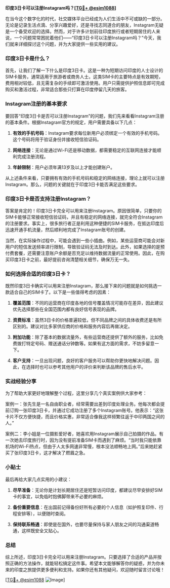 **印度3日卡可以注册Instagram吗？[[TG💪+ @esim1088](https://t.me/s/esim1088)]**

在当今这个数字化的时代，社交媒体平台已经成为人们生活中不可或缺的一部分。无论是记录生活点滴、分享兴趣爱好，还是寻找志同道合的朋友，Instagram无疑是一个备受欢迎的选择。然而，对于许多计划前往印度旅行或者短期居住的人来说，一个问题常常困扰着他们——“印度3日卡可以注册Instagram吗？”今天，我们就来详细探讨这个问题，并为大家提供一些实用的建议。

### 印度3日卡是什么？

首先，让我们了解一下什么是印度3日卡。这是一种为短期访问印度的人士设计的SIM卡服务，通常适用于旅游者或商务人士。这类SIM卡的主要特点是有效期短，费用相对较低，且无需复杂的手续即可激活使用。用户只需提供护照信息即可完成购买和激活过程，非常适合那些只打算在印度停留几天的旅客。

### Instagram注册的基本要求

要回答“印度3日卡是否可以注册Instagram”的问题，我们先来看看Instagram注册的基本条件。根据Instagram官方的规定，用户需要具备以下几点：

1. **有效的手机号码**：Instagram要求每位新用户必须绑定一个有效的手机号码。这个号码将用于验证身份并接收短信验证码。
   
2. **网络连接**：无论是通过Wi-Fi还是移动数据，都需要稳定的互联网连接才能顺利完成注册流程。

3. **年龄限制**：用户必须年满13岁及以上才能创建账户。

从上述条件来看，只要拥有有效的手机号码和稳定的网络连接，理论上就可以注册Instagram。那么，问题的关键就在于印度3日卡能否满足这些要求。

### 印度3日卡是否支持注册Instagram？

答案是肯定的！印度3日卡完全可以用来注册Instagram。原因很简单，只要你的SIM卡能够正常接收短信验证码，并且有稳定的网络连接，就完全符合Instagram的注册要求。事实上，很多旅行者正是利用这种便捷的SIM卡服务，在抵达印度后迅速开通手机流量，然后顺利地完成了Instagram账号的创建。

当然，在实际操作过程中，可能会遇到一些小插曲。例如，某些运营商可能会对新用户的短信发送频率进行限制，导致验证码无法及时到达。此外，如果选择的是预付费套餐，还需要注意账户余额是否充足以维持数据流量的正常使用。因此，在购买印度3日卡之前，最好提前咨询清楚相关细节，确保万无一失。

### 如何选择合适的印度3日卡？

既然印度3日卡确实可以用来注册Instagram，那么接下来的问题就是如何挑选一款适合自己的SIM卡了。以下是一些值得考虑的因素：

1. **覆盖范围**：不同的运营商在印度各地的信号覆盖情况可能存在差异，因此建议优先选择那些在全国范围内都有良好信号表现的品牌。

2. **资费标准**：虽然3日卡的价格普遍较低，但不同品牌之间的具体收费还是有所区别的。建议对比多家供应商的价格和服务内容后再做决定。

3. **附加功能**：除了基本的数据流量外，有些运营商还提供了额外的服务，比如免费拨打特定号码、赠送通话分钟数等。如果有这方面的需求，不妨多留意一下。

4. **客户支持**：一旦出现问题，良好的客户服务可以帮助你更快地解决问题。因此，在选择时也可以参考其他用户的评价来判断该品牌的售后水平。

### 实战经验分享

为了帮助大家更好地理解整个过程，这里分享几个真实案例供大家参考：

案例一：张先生是一名自由职业者，经常需要出差到印度处理业务。他每次都会提前订购一张印度3日卡，并通过它成功注册了多个Instagram账号。他表示：“这张卡片不仅方便快捷，而且价格实惠，非常适合像我这样频繁往返于中印两国之间的人。”

案例二：李小姐是一位摄影爱好者，她喜欢用Instagram展示自己拍摄的作品。有一次她去印度旅行时，因为没有提前准备SIM卡而遇到了麻烦。“当时我只能依靠机场的Wi-Fi热点，但由于人太多网速非常慢，根本没法顺畅地上网。”后来她赶紧买了张印度3日卡，这才解决了燃眉之急。

### 小贴士

最后再给大家几点实用的小建议：

1. **尽早准备**：无论你是计划长期居住还是短暂访问印度，都建议尽早安排好SIM卡的事宜，以免临时抱佛脚带来不必要的麻烦。

2. **备份重要信息**：在出国前记得备份好所有必要的个人信息（如护照复印件、行程安排等），以便随时查阅。

3. **保持联系畅通**：即使是在国外，也要尽量保持与家人朋友之间的沟通渠道畅通，这样既安全又贴心。

### 总结

综上所述，印度3日卡完全可以用来注册Instagram。只要选择了合适的产品并按照正确的方法操作，就能轻松搞定这件事。希望本文能够解答你的疑惑，并为你未来的印度之旅提供更多便利和支持。如果你还有其他疑问，欢迎随时留言讨论哦！

[[TG💪+ @esim1088](https://t.me/s/esim1088) ![Image](https://i.postimg.cc/4NQfJmqS/Snipaste-2025-05-13-00-14-12.png)]